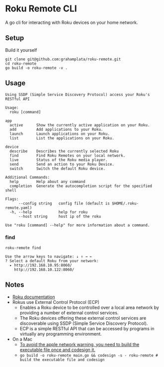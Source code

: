 # Roku Remote CLI

A go cli for interacting with Roku devices on your home network.

## Setup

Build it yourself

```shell
git clone git@github.com:grahamplata/roku-remote.git
cd roku-remote
go build -o roku-remote -v .
```

## Usage

```shell
Using SSDP (Simple Service Discovery Protocol) access your Roku's RESTful API

Usage:
  roku [command]

app
  active      Show the currently active application on your Roku.
  add         Add applications to your Roku.
  launch      Launch applications on your Roku.
  list        List the applications on your Roku.

device
  describe    Describes the currently selected Roku
  find        Find Roku Remotes on your local network.
  live        Status of the Roku media player.
  send        Send an action to your Roku Device.
  switch      Switch the default Roku device.

Additional Commands:
  help        Help about any command
  completion  Generate the autocompletion script for the specified shell

Flags:
      --config string   config file (default is $HOME/.roku-remote.yaml)
  -h, --help            help for roku
      --host string     host ip of the roku

Use "roku [command] --help" for more information about a command.
```

### find

```shell
roku-remote find

Use the arrow keys to navigate: ↓ ↑ → ←
? Select a default Roku from your network:
  ▸ http://192.168.10.95:8060/
    http://192.168.10.122:8060/
```

## Notes

- [Roku documentation](https://developer.roku.com/docs/developer-program/debugging/external-control-api.md)
- Rokus use External Control Protocol (ECP)
  - Enables a Roku device to be controlled over a local area network by providing a number of external control services.
  - The Roku devices offering these external control services are discoverable using SSDP (Simple Service Discovery Protocol).
  - ECP is a simple RESTful API that can be accessed by programs in virtually any programming environment.
- On a Mac
  - [To avoid the apple network warning, you need to build the executable file once and codesign it.](https://apple.stackexchange.com/a/393721)
  - `go build -o roku-remote main.go && codesign -s - roku-remote # build the executable file and codesign`
